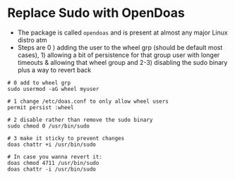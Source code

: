 # Replace Sudo with OpenDoas

- The package is called `opendoas` and is present at almost any major Linux distro atm
- Steps are 0 ) adding the user to the wheel grp (should be default most cases), 1) allowing a bit of persistence for that group user with longer timeouts & allowing that wheel group and 2-3) disabling the sudo binary plus a way to revert back
```
# 0 add to wheel grp
sudo usermod -aG wheel myuser

# 1 change /etc/doas.conf to only allow wheel users
permit persist :wheel

# 2 disable rather than remove the sudo binary
sudo chmod 0 /usr/bin/sudo

# 3 make it sticky to prevent changes
doas chattr +i /usr/bin/sudo

# In case you wanna revert it:
doas chmod 4711 /usr/bin/sudo
doas chattr -i /usr/bin/sudo
```
